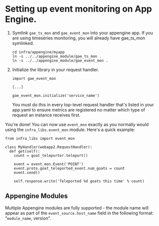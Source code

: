 # Setting up event monitoring on App Engine.

1.  Symlink `gae_ts_mon` and `gae_event_mon` into your appengine app. If you are
    using timeseries monitoring, you will already have gae_ts_mon symlinked.

        cd infra/appengine/myapp
        ln -s ../../appengine_module/gae_ts_mon .
        ln -s ../../appengine_module/gae_event_mon .

1.  Initialize the library in your request handler.

        import gae_event_mon

        [...]

        gae_event_mon.initialize('service_name')

    You must do this in every top-level request handler that's listed in your
    app.yaml to ensure metrics are registered no matter which type of request
    an instance receives first.

You're done! You can now use `event_mon` exactly as you normally would using the
`infra_libs.event_mon` module. Here's a quick example:

    from infra_libs import event_mon

    class MyHandler(webapp2.RequestHandler):
      def get(self):
        count = goat_teleporter.teleport()

        event = event_mon.Event('POINT')
        event.proto.goat_teleported_event.num_goats = count
        event.send()

        self.response.write('Teleported %d goats this time' % count)


## Appengine Modules

Multiple Appengine modules are fully supported - the module name will appear as
part of the `event_source.host_name` field in the following format:
"`module_name`, version".

[chrome-infra-mon-pubsub project]: https://pantheon.corp.google.com/project/chrome-infra-mon-pubsub/cloudpubsub/topicList
